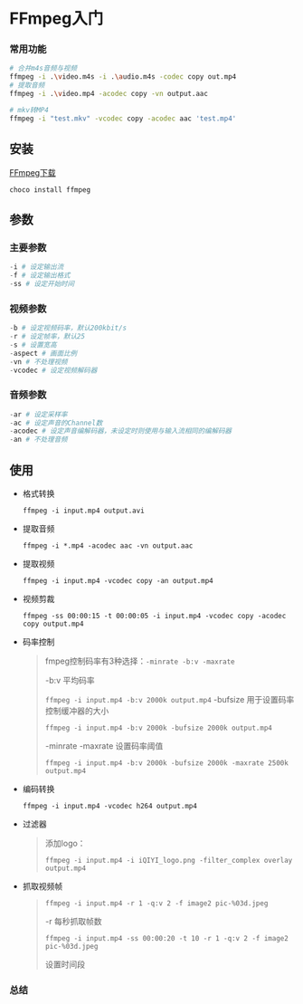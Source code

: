 <!-- 
title: FFmpeg
sort: 
--> 
# FFmpeg入门

### 常用功能

```bash
# 合并m4s音频与视频
ffmpeg -i .\video.m4s -i .\audio.m4s -codec copy out.mp4
# 提取音频
ffmpeg -i .\video.mp4 -acodec copy -vn output.aac

# mkv转MP4
ffmpeg -i "test.mkv" -vcodec copy -acodec aac 'test.mp4'
```

## 安装

[FFmpeg下载](https://ffmpeg.zeranoe.com/builds/)

`choco install ffmpeg`

## 参数

### 主要参数

```powershell
-i # 设定输出流
-f # 设定输出格式
-ss	# 设定开始时间
```

### 视频参数

```powershell
-b # 设定视频码率，默认200kbit/s
-r # 设定帧率，默认25
-s # 设置宽高
-aspect	# 画面比例
-vn	# 不处理视频
-vcodec # 设定视频解码器
```

### 音频参数

```powershell
-ar # 设定采样率 
-ac # 设定声音的Channel数 
-acodec # 设定声音编解码器，未设定时则使用与输入流相同的编解码器 
-an # 不处理音频
```

## 使用

- 格式转换

  `ffmpeg -i input.mp4 output.avi`

- 提取音频

  `ffmpeg -i *.mp4 -acodec aac -vn output.aac`

- 提取视频

  `ffmpeg -i input.mp4 -vcodec copy -an output.mp4`

- 视频剪裁

  `ffmpeg -ss 00:00:15 -t 00:00:05 -i input.mp4 -vcodec copy -acodec copy output.mp4`

- 码率控制

  > fmpeg控制码率有3种选择：`-minrate -b:v -maxrate`
  >
  > -b:v	平均码率
  >
  > `ffmpeg -i input.mp4 -b:v 2000k output.mp4`
  > -bufsize 	用于设置码率控制缓冲器的大小
  >
  > `ffmpeg -i input.mp4 -b:v 2000k -bufsize 2000k output.mp4`
  >
  > -minrate -maxrate		设置码率阈值
  >
  > `ffmpeg -i input.mp4 -b:v 2000k -bufsize 2000k -maxrate 2500k output.mp4`

- 编码转换

  `ffmpeg -i input.mp4 -vcodec h264 output.mp4`

- 过滤器

  > 添加logo：
  >
  > `ffmpeg -i input.mp4 -i iQIYI_logo.png -filter_complex overlay output.mp4`

- 抓取视频帧

  >`ffmpeg -i input.mp4 -r 1 -q:v 2 -f image2 pic-%03d.jpeg`
  >
  >-r 		每秒抓取帧数
  >
  >`ffmpeg -i input.mp4 -ss 00:00:20 -t 10 -r 1 -q:v 2 -f image2 pic-%03d.jpeg`
  >
  >设置时间段

### 总结